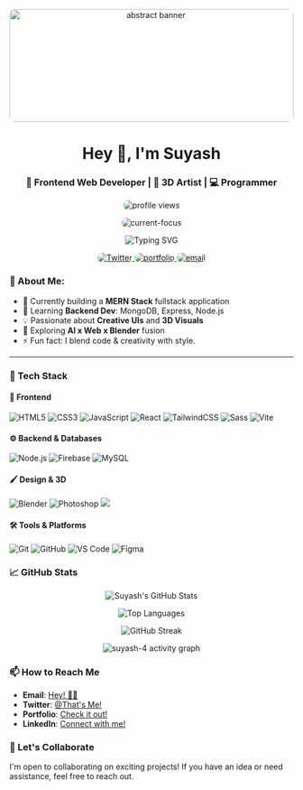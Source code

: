 <p align="center" style="width:100%; display:flex; justify-content:center;">
  <img src="f10bf113-eaf2-480f-9909-59e2a62833c9.jpg" alt="abstract banner" style="width:100%; max-width:1170px; height:200px; object-fit:cover; border-radius:10px; background-size:cover; background-position:center;" />
</p>

<h1 align="center">Hey 👋, I'm Suyash</h1>
<h3 align="center">🚀 Frontend Web Developer | 🎨 3D Artist | 💻 Programmer</h3>

<p align="center">
  <img src="https://komarev.com/ghpvc/?username=suyash-4&label=🧿%20Total%20Views&color=8a2be2&style=for-the-badge" alt="profile views" style="border-radius: 10px;"/>
</p>

<p align="center">
  <img src="https://img.shields.io/badge/Current%20Focus-MERN%20Stack%20Development-blue?style=for-the-badge" alt="current-focus" style="border-radius: 10px;"/>
</p>

<div align="center">
  <img src="https://readme-typing-svg.demolab.com?font=Fira+Code&weight=500&size=30&pause=1000&color=8A2BE2&center=true&vCenter=true&width=435&lines=Frontend+Web+Developer;3D+Artist;Creative+Coder" alt="Typing SVG" />
<p align="center">
  <a href="https://twitter.com/blahman09398621">
    <img src="https://img.shields.io/twitter/follow/blahman09398621?logo=twitter&style=for-the-badge" alt="Twitter" style="border-radius: 10px;"/>
  </a>
  <a href="https://suyash-4.github.io/Profile_page/">
    <img src="https://img.shields.io/badge/Portfolio-Visit-00bfff?style=for-the-badge&logo=google-chrome&logoColor=white" alt="portfolio" style="border-radius: 10px;"/>
  </a>
  <a href="mailto:mishrasuyash2018@gmail.com">
    <img src="https://img.shields.io/badge/Email-Me-red?style=for-the-badge&logo=gmail&logoColor=white" alt="email" style="border-radius: 10px;"/>
  </a>
</p>
</div>

### 💫 About Me:

- 🔭 Currently building a **MERN Stack** fullstack application
- 🌱 Learning **Backend Dev**: MongoDB, Express, Node.js
- 💡 Passionate about **Creative UIs** and **3D Visuals**
- 🧠 Exploring **AI x Web x Blender** fusion
- ⚡ Fun fact: I blend code & creativity with style.

---

### 🧰 Tech Stack

#### 🎨 Frontend

![HTML5](https://img.shields.io/badge/HTML5-E34F26?style=for-the-badge&logo=html5&logoColor=black)
![CSS3](https://img.shields.io/badge/CSS3-1572B6?style=for-the-badge&logo=css3&logoColor=black)
![JavaScript](https://img.shields.io/badge/JavaScript-F7DF1E?style=for-the-badge&logo=javascript&logoColor=black)
![React](https://img.shields.io/badge/React-61DAFB?style=for-the-badge&logo=react&logoColor=black)
![TailwindCSS](https://img.shields.io/badge/Tailwind_CSS-06B6D4?style=for-the-badge&logo=tailwindcss&logoColor=white)
![Sass](https://img.shields.io/badge/SASS-CC6699?style=for-the-badge&logo=sass&logoColor=white)
![Vite](https://img.shields.io/badge/Vite-646CFF?style=for-the-badge&logo=vite&logoColor=white)

#### ⚙️ Backend & Databases

![Node.js](https://img.shields.io/badge/Node.js-339933?style=for-the-badge&logo=node.js&logoColor=white)
![Firebase](https://img.shields.io/badge/Firebase-FFCA28?style=for-the-badge&logo=firebase&logoColor=black)
![MySQL](https://img.shields.io/badge/MySQL-4479A1?style=for-the-badge&logo=mysql&logoColor=white)

#### 🖌️ Design & 3D

![Blender](https://img.shields.io/badge/Blender-F5792A?style=for-the-badge&logo=blender&logoColor=white)
![Photoshop](https://img.shields.io/badge/Photoshop-31A8FF?style=for-the-badge&logo=AdobePhotoshop&logoColor=white)
<img src="https://img.shields.io/badge/Canva-00C4CC?style=for-the-badge&logo=Canva&logoColor=white" />


#### 🛠️ Tools & Platforms

![Git](https://img.shields.io/badge/Git-F05032?style=for-the-badge&logo=git&logoColor=white)
![GitHub](https://img.shields.io/badge/GitHub-181717?style=for-the-badge&logo=github&logoColor=white)
![VS Code](https://img.shields.io/badge/Visual_Studio_Code-007ACC?style=for-the-badge&logo=visual-studio-code&logoColor=white)
![Figma](https://img.shields.io/badge/Figma-F24E1E?style=for-the-badge&logo=figma&logoColor=white)

### 📈 GitHub Stats

<p align="center">
  <img src="https://github-readme-stats.vercel.app/api?username=suyash-4&show_icons=true&theme=radical" alt="Suyash's GitHub Stats" />
</p>
<p align="center">
  <img src="https://github-readme-stats.vercel.app/api/top-langs/?username=suyash-4&layout=compact&theme=radical" alt="Top Languages" />
</p>
<p align="center">
  <img src="https://github-readme-streak-stats.herokuapp.com/?user=suyash-4&theme=radical" alt="GitHub Streak" />
</p>
<p align="center">
  <img src="https://github-readme-activity-graph.vercel.app/graph?username=suyash-4&bg_color=0d1117&color=8e44ad&line=9b59b6&point=ffffff&area=true&hide_border=true" alt="suyash-4 activity graph"/>
</p>


### 📫 How to Reach Me
- **Email**: [Hey! 🙋‍♂️](mailto:mishrasuyash2018@gmail.com)
- **Twitter**: [@That's Me!](https://twitter.com/blahman09398621)
- **Portfolio**: [Check it out!](https://suyash-4.github.io/Profile_page/)
- **LinkedIn**: [Connect with me!](https://www.linkedin.com/in/suyash-48a954218/)

### 🤝 Let's Collaborate
I'm open to collaborating on exciting projects! If you have an idea or need assistance, feel free to reach out.

